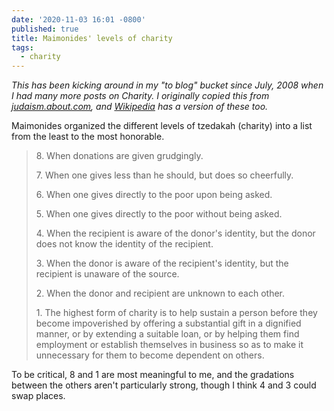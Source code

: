 ```yaml
---
date: '2020-11-03 16:01 -0800'
published: true
title: Maimonides' levels of charity
tags:
  - charity
---
```

_This has been kicking around in my "to blog" bucket since July, 2008 when I had many more posts on Charity. I originally copied this from [judaism.about.com](http://judaism.about.com/od/beliefs/a/charity_nine.htm), and [Wikipedia](https://en.wikipedia.org/wiki/Tzedakah) has a version of these too._

Maimonides organized the different levels of tzedakah (charity) into a list from the least to the most honorable.

<blockquote markdown="1">

8\. When donations are given grudgingly.

7\. When one gives less than he should, but does so cheerfully.

6\. When one gives directly to the poor upon being asked.

5\. When one gives directly to the poor without being asked.

4\. When the recipient is aware of the donor's identity, but the donor does not know the identity of the recipient.

3\. When the donor is aware of the recipient's identity, but the recipient is unaware of the source.

2\. When the donor and recipient are unknown to each other.

1\. The highest form of charity is to help sustain a person before they become impoverished by offering a substantial gift in a dignified manner, or by extending a suitable loan, or by helping them find employment or establish themselves in business so as to make it unnecessary for them to become dependent on others.

</blockquote>

To be critical, 8 and 1 are most meaningful to me, and the gradations between the others aren't particularly strong, though I think 4 and 3 could swap places.
